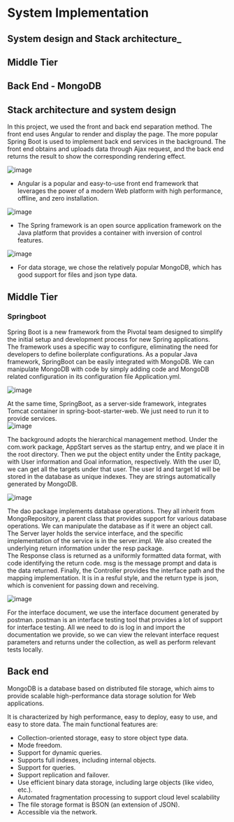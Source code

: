 # **System Implementation**  
## System design and Stack architecture_  
 

## Middle Tier
## Back End - MongoDB  



## **Stack architecture and system design**






In this project, we used the front and back end separation method. The front end uses Angular to render and display the page. The more popular Spring Boot is used to implement back end services in the background. The front end obtains and uploads data through Ajax request, and the back end returns the result to show the corresponding rendering effect.  
 

![image](https://user-images.githubusercontent.com/73413798/117612367-a87eea80-b197-11eb-9f05-15fc0ff16cc3.png)

* Angular is a popular and easy-to-use front end framework that leverages the power of a modern Web platform with high performance, offline, and zero installation.  

![image](https://user-images.githubusercontent.com/73413798/117612843-75892680-b198-11eb-88e5-91fe373e7c5f.png)



* The Spring framework is an open source application framework on the Java platform that provides a container with inversion of control features.  



![image](https://user-images.githubusercontent.com/73413798/117612505-e4b24b00-b197-11eb-85a6-424c7a76672f.png)

* For data storage, we chose the relatively popular MongoDB, which has good support for files and json type data. 




## **Middle Tier**  
### Springboot  
Spring Boot is a new framework from the Pivotal team designed to simplify the initial setup and development process for new Spring applications.  
The framework uses a specific way to configure, eliminating the need for developers to define boilerplate configurations. As a popular Java framework, SpringBoot can be easily integrated with MongoDB. We can manipulate MongoDB with code by simply adding code and MongoDB related configuration in its configuration file Application.yml.    

![image](https://user-images.githubusercontent.com/73413798/117576452-aaee2f80-b118-11eb-86a5-fb9da6202d4d.png)  


At the same time, SpringBoot, as a server-side framework, integrates Tomcat container in spring-boot-starter-web. We just need to run it to provide services.  
![image](https://user-images.githubusercontent.com/73413798/117576474-be999600-b118-11eb-8fa9-6d5f4cce6ab1.png)  

The background adopts the hierarchical management method. Under the com.work package, AppStart serves as the startup entry, and we place it in the root directory. Then we put the object entity under the Entity package, with User information and Goal information, respectively. With the user ID, we can get all the targets under that user. The user Id and target Id will be stored in the database as unique indexes. They are strings automatically generated by MongoDB.  

![image](https://user-images.githubusercontent.com/73413798/117577115-0e795c80-b11b-11eb-9dd5-de4c961ad8d1.png)  

The dao package implements database operations. They all inherit from MongoRepository, a parent class that provides support for various database operations. We can manipulate the database as if it were an object call.   
The Server layer holds the service interface, and the specific implementation of the service is in the server.impl. We also created the underlying return information under the resp package.   
The Response class is returned as a uniformly formatted data format, with code identifying the return code. msg is the message prompt and data is the data returned. Finally, the Controller provides the interface path and the mapping implementation. It is in a resful style, and the return type is json, which is convenient for passing down and receiving.  
  
![image](https://user-images.githubusercontent.com/73413798/117616934-66a57280-b19e-11eb-82ff-9d97a8aa7ca1.png)


For the interface document, we use the interface document generated by postman. postman is an interface testing tool that provides a lot of support for interface testing. All we need to do is log in and import the documentation we provide, so we can view the relevant interface request parameters and returns under the collection, as well as perform relevant tests locally.  




## **Back end**  




MongoDB is a database based on distributed file storage, which aims to provide scalable high-performance data storage solution for Web applications.  

It is characterized by high performance, easy to deploy, easy to use, and easy to store data. The main functional features are: 

* Collection-oriented storage, easy to store object type data.
* Mode freedom.
* Support for dynamic queries.
* Supports full indexes, including internal objects.
* Support for queries.
* Support replication and failover.
* Use efficient binary data storage, including large objects (like video, etc.).
* Automated fragmentation processing to support cloud level scalability
* The file storage format is BSON (an extension of JSON).
* Accessible via the network.




